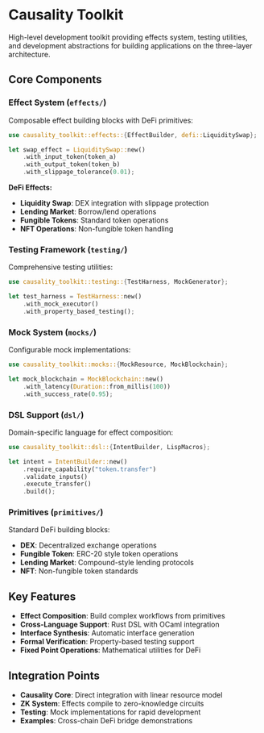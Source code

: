 # Causality Toolkit

High-level development toolkit providing effects system, testing utilities, and development abstractions for building applications on the three-layer architecture.

## Core Components

### Effect System (`effects/`)
Composable effect building blocks with DeFi primitives:

```rust
use causality_toolkit::effects::{EffectBuilder, defi::LiquiditySwap};

let swap_effect = LiquiditySwap::new()
    .with_input_token(token_a)
    .with_output_token(token_b)
    .with_slippage_tolerance(0.01);
```

**DeFi Effects:**
- **Liquidity Swap**: DEX integration with slippage protection
- **Lending Market**: Borrow/lend operations
- **Fungible Tokens**: Standard token operations
- **NFT Operations**: Non-fungible token handling

### Testing Framework (`testing/`)
Comprehensive testing utilities:

```rust
use causality_toolkit::testing::{TestHarness, MockGenerator};

let test_harness = TestHarness::new()
    .with_mock_executor()
    .with_property_based_testing();
```

### Mock System (`mocks/`)
Configurable mock implementations:

```rust
use causality_toolkit::mocks::{MockResource, MockBlockchain};

let mock_blockchain = MockBlockchain::new()
    .with_latency(Duration::from_millis(100))
    .with_success_rate(0.95);
```

### DSL Support (`dsl/`)
Domain-specific language for effect composition:

```rust
use causality_toolkit::dsl::{IntentBuilder, LispMacros};

let intent = IntentBuilder::new()
    .require_capability("token.transfer")
    .validate_inputs()
    .execute_transfer()
    .build();
```

### Primitives (`primitives/`)
Standard DeFi building blocks:
- **DEX**: Decentralized exchange operations
- **Fungible Token**: ERC-20 style token operations  
- **Lending Market**: Compound-style lending protocols
- **NFT**: Non-fungible token standards

## Key Features

- **Effect Composition**: Build complex workflows from primitives
- **Cross-Language Support**: Rust DSL with OCaml integration
- **Interface Synthesis**: Automatic interface generation
- **Formal Verification**: Property-based testing support
- **Fixed Point Operations**: Mathematical utilities for DeFi

## Integration Points

- **Causality Core**: Direct integration with linear resource model
- **ZK System**: Effects compile to zero-knowledge circuits  
- **Testing**: Mock implementations for rapid development
- **Examples**: Cross-chain DeFi bridge demonstrations